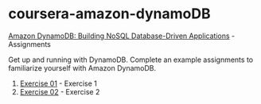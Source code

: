 # coursera-amazon-dynamoDB
[Amazon DynamoDB: Building NoSQL Database-Driven Applications](https://www.coursera.org/learn/dynamodb-nosql-database-driven-apps) - Assignments</h3>

Get up and running with DynamoDB. Complete an example assignments to familiarize yourself with Amazon DynamoDB.

1. [Exercise 01](https://www.coursera.org/learn/dynamodb-nosql-database-driven-apps/supplement/kIi15/exercise-1) - Exercise 1
2. [Exercise 02](https://www.coursera.org/learn/dynamodb-nosql-database-driven-apps/supplement/Cyyxy/exercise-2) - Exercise 2
   